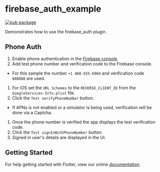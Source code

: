 # firebase_auth_example

[![pub package](https://img.shields.io/pub/v/firebase_auth.svg)](https://pub.dartlang.org/packages/firebase_auth)

Demonstrates how to use the firebase_auth plugin.

## Phone Auth

1. Enable phone authentication in the [Firebase console]((https://console.firebase.google.com/u/0/project/_/authentication/providers)).
1. Add test phone number and verification code to the Firebase console.
  - For this sample the number `+1 408-555-6969` and verification code `888888` are used.
1. For iOS set the `URL Schemes` to the `REVERSE_CLIENT_ID` from the `GoogleServices-Info.plist` file.
1. Click the `Test verifyPhoneNumber` button.
  - If APNs is not enabled or a simulator is being used, verification
    will be done via a Captcha.
1. Once the phone number is verified the app displays the test 
   verification code.
1. Click the `Test signInWithPhoneNumber` button.
1. Signed in user's details are displayed in the UI.
   

## Getting Started

For help getting started with Flutter, view our online
[documentation](http://flutter.io/).
